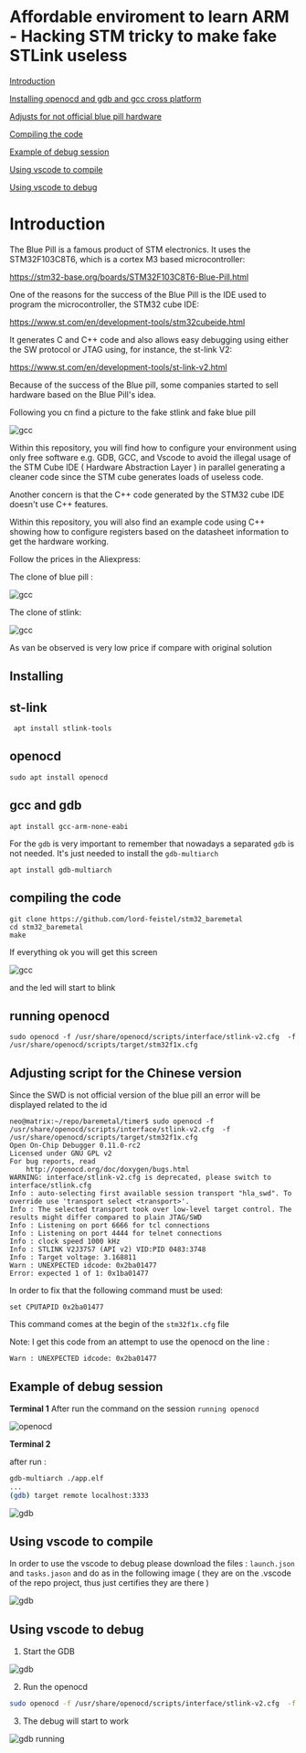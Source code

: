 # Affordable enviroment to learn ARM  - Hacking STM tricky to make fake STLink useless 

[Introduction](#Introduction)

[Installing openocd and gdb and gcc cross platform](#Installing)

[Adjusts for not official blue pill hardware](#Adjusting-script-for-the-Chinese-version)

[Compiling the code](#compiling-the-code) 

[Example of debug session](#Example-of-debug-session)

[Using vscode to compile](#Using-vscode-to-compile)

[Using vscode to debug](#Using-vscode-to-debug)



# Introduction

The Blue Pill is a famous product of STM electronics. It  uses the  STM32F103C8T6, which is a cortex M3  based microcontroller:

https://stm32-base.org/boards/STM32F103C8T6-Blue-Pill.html
 

One of the reasons for the success of the Blue Pill is the IDE used to program the microcontroller, the STM32 cube IDE:

https://www.st.com/en/development-tools/stm32cubeide.html

It generates C and C++ code and also allows easy debugging using either the SW protocol or JTAG using, for instance, the st-link V2:

https://www.st.com/en/development-tools/st-link-v2.html

Because of the success of the Blue pill, some companies started to sell hardware based on the  Blue Pill's idea.

Following you cn find a picture to the fake stlink and fake  blue pill

![gcc](https://github.com/lord-feistel/bluepill_pirate/blob/main/images/fake_blue_pill.jpeg)

Within this repository, you will find how to configure your environment using only free software e.g. GDB, GCC, and Vscode to avoid the illegal usage of the  STM Cube IDE ( Hardware Abstraction Layer ) in parallel generating a cleaner code since the STM cube generates loads of useless code.

Another concern is that the C++ code generated by the STM32 cube IDE  doesn't use C++ features.

Within this repository, you will also find an example code using C++ showing how to configure registers based on the datasheet information to get the hardware working.


Follow the prices in the Aliexpress:

The clone of blue pill :

![gcc](https://github.com/lord-feistel/bluepill_pirate/blob/main/images/aliexpress_bluepill.png)

The clone of stlink:


![gcc](https://github.com/lord-feistel/bluepill_pirate/blob/main/images/stlink_ali.png)

As van be observed is very low price if compare with original solution


## Installing

## st-link

```
 apt install stlink-tools
 ```

## openocd

```
sudo apt install openocd
```

## gcc and gdb

```
apt install gcc-arm-none-eabi
```

For the `gdb` is very important to remember that nowadays a separated `gdb` is not needed. It's just needed to install the `gdb-multiarch`

```
apt install gdb-multiarch
```

## compiling the code

    git clone https://github.com/lord-feistel/stm32_baremetal
    cd stm32_baremetal
    make

If everything ok you will get this screen

![gcc](https://github.com/lord-feistel/bluepill_pirate/blob/main/images/output_make.png)

and the led will start to blink

## running openocd

```
sudo openocd -f /usr/share/openocd/scripts/interface/stlink-v2.cfg  -f /usr/share/openocd/scripts/target/stm32f1x.cfg 
```

## Adjusting script for the Chinese version

Since the SWD is not official version of the blue pill an error will be displayed related to the id

```
neo@matrix:~/repo/baremetal/timer$ sudo openocd -f /usr/share/openocd/scripts/interface/stlink-v2.cfg  -f /usr/share/openocd/scripts/target/stm32f1x.cfg
Open On-Chip Debugger 0.11.0-rc2
Licensed under GNU GPL v2
For bug reports, read
	http://openocd.org/doc/doxygen/bugs.html
WARNING: interface/stlink-v2.cfg is deprecated, please switch to interface/stlink.cfg
Info : auto-selecting first available session transport "hla_swd". To override use 'transport select <transport>'.
Info : The selected transport took over low-level target control. The results might differ compared to plain JTAG/SWD
Info : Listening on port 6666 for tcl connections
Info : Listening on port 4444 for telnet connections
Info : clock speed 1000 kHz
Info : STLINK V2J37S7 (API v2) VID:PID 0483:3748
Info : Target voltage: 3.168811
Warn : UNEXPECTED idcode: 0x2ba01477
Error: expected 1 of 1: 0x1ba01477
```

In order to fix that the following command must be used:
```
set CPUTAPID 0x2ba01477
```

This command comes at the begin of the ```stm32f1x.cfg``` file

Note: I get this code from an attempt to use the openocd on  the line :

    Warn : UNEXPECTED idcode: 0x2ba01477

## Example of debug session

**Terminal 1**
After run the command on the session  `running openocd` 

![openocd](https://github.com/lord-feistel/bluepill_pirate/blob/main/images/terminal_01_debug.png)

**Terminal 2**

after run :
```bash
gdb-multiarch ./app.elf
...
(gdb) target remote localhost:3333
```
![gdb](https://github.com/lord-feistel/bluepill_pirate/blob/main/images/terminal_02_debug.png)

## Using vscode to compile

In order to use the vscode to debug please download the files : `launch.json` and `tasks.jason` and do as in the following image ( they are on the .vscode of the repo project, thus just certifies they are there )

![gdb](https://github.com/lord-feistel/bluepill_pirate/blob/main/images/vscode_output.png)


## Using vscode to debug

1. Start the GDB

![gdb](https://github.com/lord-feistel/bluepill_pirate/blob/main/images/start_gdb.png)


2. Run the openocd 
```bash
sudo openocd -f /usr/share/openocd/scripts/interface/stlink-v2.cfg  -f /usr/share/openocd/scripts/target/stm32f1x.cfg 
```
3. The debug will start to work

![gdb running](https://github.com/lord-feistel/bluepill_pirate/blob/main/images/debug_running.png)

